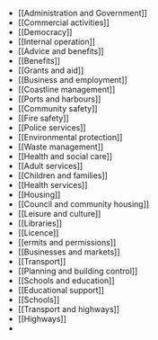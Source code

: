 - [[Administration and Government]]
- [[Commercial activities]]
- [[Democracy]]
- [[Internal operation]]
- [[Advice and benefits]]
- [[Benefits]]
- [[Grants and aid]]
- [[Business and employment]]
- [[Coastline management]]
- [[Ports and harbours]]
- [[Community safety]]
- [[Fire safety]]
- [[Police services]]
- [[Environmental protection]]
- [[Waste management]]
- [[Health and social care]]
- [[Adult services]]
- [[Children and families]]
- [[Health services]]
- [[Housing]]
- [[Council and community housing]]
- [[Leisure and culture]]
- [[Libraries]]
- [[Licence]]
- [[ermits and permissions]]
- [[Businesses and markets]]
- [[Transport]]
- [[Planning and building control]]
- [[Schools and education]]
- [[Educational support]]
- [[Schools]]
- [[Transport and highways]]
- [[Highways]]
-